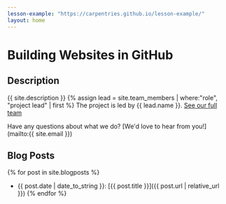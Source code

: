 ```yaml
---
lesson-example: "https://carpentries.github.io/lesson-example/"
layout: home
---
```


# Building Websites in GitHub

## Description
{{ site.description }}
{% assign lead = site.team_members | where:"role", "project lead" | first %}
The project is led by {{ lead.name }}.
[See our full team](about#team)

Have any questions about what we do? [We'd love to hear from you!](mailto:{{ site.email }})

## Blog Posts

{% for post in site.blogposts %}
- {{ post.date | date_to_string }}: [{{ post.title }}]({{ post.url | relative_url }})
{% endfor %}
